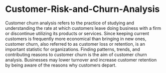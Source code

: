 # Customer-Risk-and-Churn-Analysis

Customer churn analysis refers to the practice of studying and understanding the rate at which customers leave doing business with a firm or discontinue utilizing its products or services. Since keeping current customers is frequently more economical than bringing in new ones, customer churn, also referred to as customer loss or retention, is an important statistic for organizations.
Finding patterns, trends, and contributing reasons to customer churn is the aim of customer churn analysis. Businesses may lower turnover and increase customer retention by being aware of the reasons why customers depart. 
